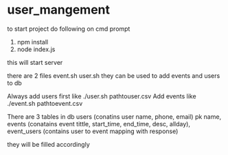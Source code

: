 # user_mangement
to start project do following on cmd prompt
1)  npm install
2) node index.js

this will start server

there are 2 files event.sh user.sh they can be used to add events and users to db

Always add users first like
./user.sh pathtouser.csv
Add events like 
./event.sh pathtoevent.csv

There are 3 tables in db
users (conatins user name, phone, email) pk name,
events (conatains event tittle, start_time, end_time, desc, allday),
event_users (contains user to event mapping with response)

they will be filled accordingly
